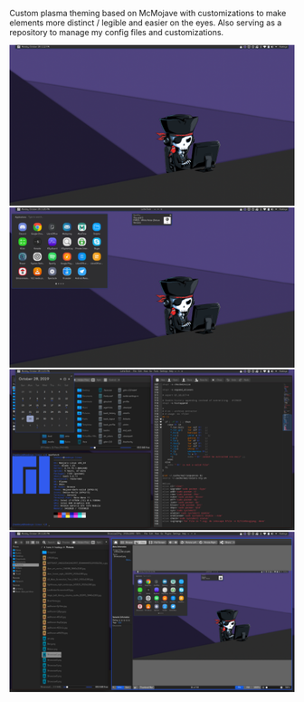 Custom plasma theming based on McMojave with customizations to make elements more distinct / legible and easier on the eyes.
Also serving as a repository to manage my config files and customizations.

![Preview 1](https://github.com/Hawkeye0021/gently/blob/master/Showcase1.png)
![Preview 2](https://github.com/Hawkeye0021/gently/blob/master/Showcase2.png)
![Preview 3](https://github.com/Hawkeye0021/gently/blob/master/Showcase3.png)
![Preview 4](https://github.com/Hawkeye0021/gently/blob/master/Showcase4.png)
